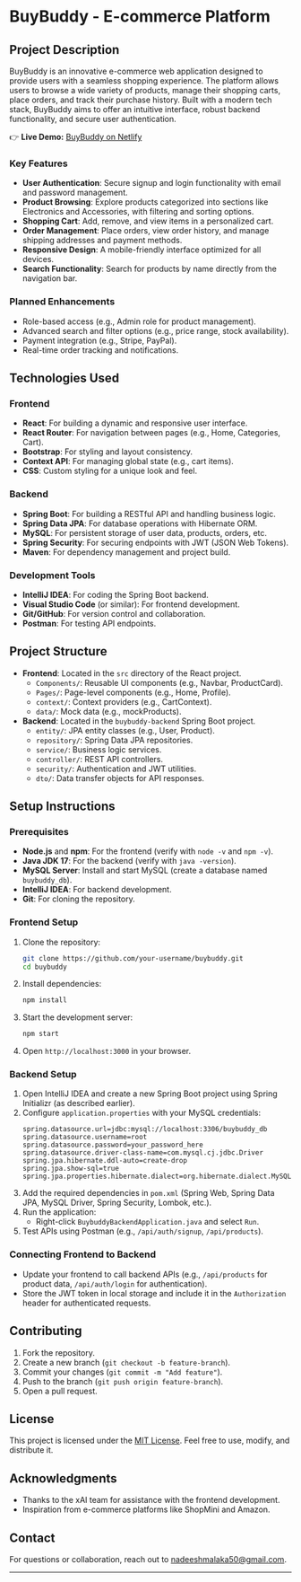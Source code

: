  
# BuyBuddy - E-commerce Platform

## Project Description
BuyBuddy is an innovative e-commerce web application designed to provide users with a seamless shopping experience. The platform allows users to browse a wide variety of products, manage their shopping carts, place orders, and track their purchase history. Built with a modern tech stack, BuyBuddy aims to offer an intuitive interface, robust backend functionality, and secure user authentication.

👉 **Live Demo:** [BuyBuddy on Netlify](https://buybuddy-shopping-site.netlify.app/)

### Key Features
- **User Authentication**: Secure signup and login functionality with email and password management.
- **Product Browsing**: Explore products categorized into sections like Electronics and Accessories, with filtering and sorting options.
- **Shopping Cart**: Add, remove, and view items in a personalized cart.
- **Order Management**: Place orders, view order history, and manage shipping addresses and payment methods.
- **Responsive Design**: A mobile-friendly interface optimized for all devices.
- **Search Functionality**: Search for products by name directly from the navigation bar.

### Planned Enhancements
- Role-based access (e.g., Admin role for product management).
- Advanced search and filter options (e.g., price range, stock availability).
- Payment integration (e.g., Stripe, PayPal).
- Real-time order tracking and notifications.

## Technologies Used
### Frontend
- **React**: For building a dynamic and responsive user interface.
- **React Router**: For navigation between pages (e.g., Home, Categories, Cart).
- **Bootstrap**: For styling and layout consistency.
- **Context API**: For managing global state (e.g., cart items).
- **CSS**: Custom styling for a unique look and feel.

### Backend
- **Spring Boot**: For building a RESTful API and handling business logic.
- **Spring Data JPA**: For database operations with Hibernate ORM.
- **MySQL**: For persistent storage of user data, products, orders, etc.
- **Spring Security**: For securing endpoints with JWT (JSON Web Tokens).
- **Maven**: For dependency management and project build.

### Development Tools
- **IntelliJ IDEA**: For coding the Spring Boot backend.
- **Visual Studio Code** (or similar): For frontend development.
- **Git/GitHub**: For version control and collaboration.
- **Postman**: For testing API endpoints.

## Project Structure
- **Frontend**: Located in the `src` directory of the React project.
  - `Components/`: Reusable UI components (e.g., Navbar, ProductCard).
  - `Pages/`: Page-level components (e.g., Home, Profile).
  - `context/`: Context providers (e.g., CartContext).
  - `data/`: Mock data (e.g., mockProducts).
- **Backend**: Located in the `buybuddy-backend` Spring Boot project.
  - `entity/`: JPA entity classes (e.g., User, Product).
  - `repository/`: Spring Data JPA repositories.
  - `service/`: Business logic services.
  - `controller/`: REST API controllers.
  - `security/`: Authentication and JWT utilities.
  - `dto/`: Data transfer objects for API responses.

## Setup Instructions
### Prerequisites
- **Node.js** and **npm**: For the frontend (verify with `node -v` and `npm -v`).
- **Java JDK 17**: For the backend (verify with `java -version`).
- **MySQL Server**: Install and start MySQL (create a database named `buybuddy_db`).
- **IntelliJ IDEA**: For backend development.
- **Git**: For cloning the repository.

### Frontend Setup
1. Clone the repository:
   ```bash
   git clone https://github.com/your-username/buybuddy.git
   cd buybuddy
   ```
2. Install dependencies:
   ```bash
   npm install
   ```
3. Start the development server:
   ```bash
   npm start
   ```
4. Open `http://localhost:3000` in your browser.

### Backend Setup
1. Open IntelliJ IDEA and create a new Spring Boot project using Spring Initializr (as described earlier).
2. Configure `application.properties` with your MySQL credentials:
   ```properties
   spring.datasource.url=jdbc:mysql://localhost:3306/buybuddy_db
   spring.datasource.username=root
   spring.datasource.password=your_password_here
   spring.datasource.driver-class-name=com.mysql.cj.jdbc.Driver
   spring.jpa.hibernate.ddl-auto=create-drop
   spring.jpa.show-sql=true
   spring.jpa.properties.hibernate.dialect=org.hibernate.dialect.MySQL8Dialect
   ```
3. Add the required dependencies in `pom.xml` (Spring Web, Spring Data JPA, MySQL Driver, Spring Security, Lombok, etc.).
4. Run the application:
   - Right-click `BuybuddyBackendApplication.java` and select `Run`.
5. Test APIs using Postman (e.g., `/api/auth/signup`, `/api/products`).

### Connecting Frontend to Backend
- Update your frontend to call backend APIs (e.g., `/api/products` for product data, `/api/auth/login` for authentication).
- Store the JWT token in local storage and include it in the `Authorization` header for authenticated requests.

## Contributing
1. Fork the repository.
2. Create a new branch (`git checkout -b feature-branch`).
3. Commit your changes (`git commit -m "Add feature"`).
4. Push to the branch (`git push origin feature-branch`).
5. Open a pull request.

## License
This project is licensed under the [MIT License](LICENSE). Feel free to use, modify, and distribute it.

## Acknowledgments
- Thanks to the xAI team for assistance with the frontend development.
- Inspiration from e-commerce platforms like ShopMini and Amazon.

## Contact
For questions or collaboration, reach out to [nadeeshmalaka50@gmail.com](mailto:nadeeshmalaka50@gmail.com).

---

